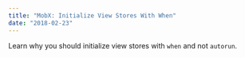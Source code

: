 ```yaml
---
title: "MobX: Initialize View Stores With When"
date: "2018-02-23"
---
```


Learn why you should initialize view stores with
`when` and not `autorun`.
